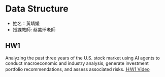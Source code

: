 # Data Structure
* 姓名：黃靖媛
* 授課教師: 蔡芸琤老師

## HW1
Analyzing the past three years of the U.S. stock market using AI agents to conduct macroeconomic and industry analysis, generate investment portfolio recommendations, and assess associated risks.
[ＨＷ1 Video](https://youtu.be/ZU6N17cdLlE?si=2tqZHwpTqimzu4MO)
